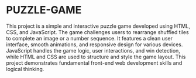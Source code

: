 # PUZZLE-GAME
This project is a simple and interactive puzzle game developed using HTML, CSS, and JavaScript. The game challenges users to rearrange shuffled tiles to complete an image or a number sequence. It features a clean user interface, smooth animations, and responsive design for various devices. JavaScript handles the game logic, user interactions, and win detection, while HTML and CSS are used to structure and style the game layout. This project demonstrates fundamental front-end web development skills and logical thinking.
